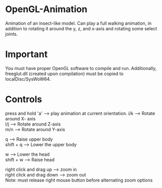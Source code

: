 # OpenGL-Animation
Animation of an insect-like model. Can play a full walking animation, in addition to rotating it around the y, z, and x-axis and rotating some select joints.

# Important
You must have proper OpenGL software to compile and run. Additionally, freeglut.dll (created upon compilation) must be copied to localDisc/SysWoW64.

# Controls
press and hold 'a' --> play animation at current orientation.
i/k --> Rotate around X- axis  
l/j --> Rotate around Z-axis  
m/n --> Rotate around Y-axis  

q --> Raise upper body  
shift + q --> Lower the upper body  

w --> Lower the head  
shift + w --> Raise head  

right click and drag up --> zoom in  
right click and drag down --> zoom out   
Note: must release right mouse button before alternating zoom options  
